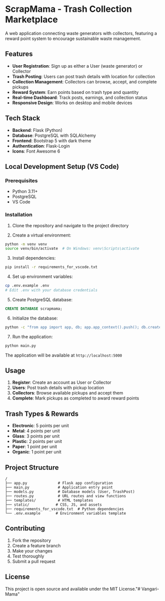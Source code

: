 # ScrapMama - Trash Collection Marketplace

A web application connecting waste generators with collectors, featuring a reward point system to encourage sustainable waste management.

## Features

- **User Registration**: Sign up as either a User (waste generator) or Collector
- **Trash Posting**: Users can post trash details with location for collection
- **Collection Management**: Collectors can browse, accept, and complete pickups
- **Reward System**: Earn points based on trash type and quantity
- **Real-time Dashboard**: Track posts, earnings, and collection status
- **Responsive Design**: Works on desktop and mobile devices

## Tech Stack

- **Backend**: Flask (Python)
- **Database**: PostgreSQL with SQLAlchemy
- **Frontend**: Bootstrap 5 with dark theme
- **Authentication**: Flask-Login
- **Icons**: Font Awesome 6

## Local Development Setup (VS Code)

### Prerequisites

- Python 3.11+
- PostgreSQL
- VS Code

### Installation

1. Clone the repository and navigate to the project directory

2. Create a virtual environment:
```bash
python -m venv venv
source venv/bin/activate  # On Windows: venv\Scripts\activate
```

3. Install dependencies:
```bash
pip install -r requirements_for_vscode.txt
```

4. Set up environment variables:
```bash
cp .env.example .env
# Edit .env with your database credentials
```

5. Create PostgreSQL database:
```sql
CREATE DATABASE scrapmama;
```

6. Initialize the database:
```bash
python -c "from app import app, db; app.app_context().push(); db.create_all()"
```

7. Run the application:
```bash
python main.py
```

The application will be available at `http://localhost:5000`

## Usage

1. **Register**: Create an account as User or Collector
2. **Users**: Post trash details with pickup location
3. **Collectors**: Browse available pickups and accept them
4. **Complete**: Mark pickups as completed to award reward points

## Trash Types & Rewards

- **Electronic**: 5 points per unit
- **Metal**: 4 points per unit
- **Glass**: 3 points per unit
- **Plastic**: 2 points per unit
- **Paper**: 1 point per unit
- **Organic**: 1 point per unit

## Project Structure

```
/
├── app.py              # Flask app configuration
├── main.py             # Application entry point
├── models.py           # Database models (User, TrashPost)
├── routes.py           # URL routes and view functions
├── templates/          # HTML templates
├── static/            # CSS, JS, and assets
├── requirements_for_vscode.txt  # Python dependencies
└── .env.example       # Environment variables template
```

## Contributing

1. Fork the repository
2. Create a feature branch
3. Make your changes
4. Test thoroughly
5. Submit a pull request

## License

This project is open source and available under the MIT License."# Vangari-Mama" 
